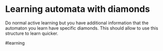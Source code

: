 # Learning automata with diamonds
Do normal active learning but you have additional information that the automaton
you learn have specific diamonds.
This should allow to use this structure to learn quicker. 

#learning

